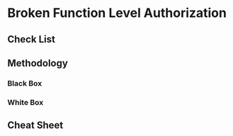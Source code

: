 # Broken Function Level Authorization

## Check List

## Methodology

### Black Box

### White Box

## Cheat Sheet
